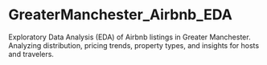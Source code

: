 # GreaterManchester_Airbnb_EDA
Exploratory Data Analysis (EDA) of Airbnb listings in Greater Manchester. Analyzing distribution, pricing trends, property types, and insights for hosts and travelers.
